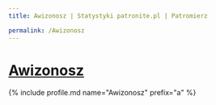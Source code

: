 ```yaml
---
title: Awizonosz | Statystyki patronite.pl | Patromierz

permalink: /Awizonosz
---
```


# [Awizonosz](https://patronite.pl/Awizonosz)

{% include profile.md name="Awizonosz" prefix="a" %}
